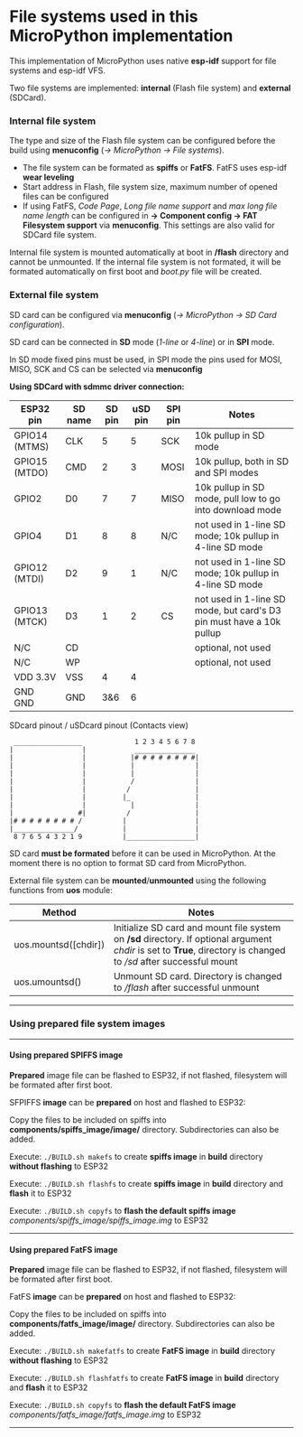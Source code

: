 # File systems used in this MicroPython implementation

This implementation of MicroPython uses native **esp-idf** support for file systems and esp-idf VFS.

Two file systems are implemented: **internal** (Flash file system) and **external** (SDCard).

### Internal file system

The type and size of the Flash file system can be configured before the build using **menuconfig** (*→ MicroPython → File systems*).

* The file system can be formated as **spiffs** or **FatFS**. FatFS uses esp-idf **wear leveling**
* Start address in Flash, file system size, maximum number of opened files can be configured
* If using FatFS, *Code Page*, *Long file name support* and *max long file name length* can be configured in **→ Component config → FAT Filesystem support** via **menuconfig**. This settings are also valid for SDCard file system.

Internal file system is mounted automatically at boot in **/flash** directory and cannot be unmounted.
If the internal file system is not formated, it will be formated automatically on first boot and *boot.py* file will be created.

### External file system

SD card can be configured via **menuconfig** (*→ MicroPython → SD Card configuration*).

SD card can be connected in **SD** mode (*1-line* or *4-line*) or in **SPI** mode.

In SD mode fixed pins must be used, in SPI mode the pins used for MOSI, MISO, SCK and CS can be selected via **menuconfig**

**Using SDCard with sdmmc driver connection:**

| ESP32 pin     | SD name | SD pin | uSD pin | SPI pin | Notes                                                                |
|       -       |     -   |   -    |    -    |    -    |                                   -                                  |
| GPIO14 (MTMS) | CLK     |  5     |  5      | SCK     | 10k pullup in SD mode                                                |
| GPIO15 (MTDO) | CMD     |  2     |  3      | MOSI    | 10k pullup, both in SD and SPI modes                                 |
| GPIO2         | D0      |  7     |  7      | MISO    | 10k pullup in SD mode, pull low to go into download mode             |
| GPIO4         | D1      |  8     |  8      | N/C     | not used in 1-line SD mode; 10k pullup in 4-line SD mode             |
| GPIO12 (MTDI) | D2      |  9     |  1      | N/C     | not used in 1-line SD mode; 10k pullup in 4-line SD mode             |
| GPIO13 (MTCK) | D3      |  1     |  2      | CS      | not used in 1-line SD mode, but card's D3 pin must have a 10k pullup |
| N/C           | CD      |        |         |         | optional, not used                                                   |
| N/C           | WP      |        |         |         | optional, not used                                                   |
| VDD     3.3V  | VSS     |  4     |  4      |         |                                                                      |
| GND     GND   | GND     |  3&6   |  6      |         |                                                                      |


SDcard pinout / uSDcard pinout (Contacts view)
```
 _________________             1 2 3 4 5 6 7 8
|                 |            _______________
|                 |           |# # # # # # # #|
|                 |           |               |
|                 |           |               |
|                 |           /               |
|                 |          /                |
|                 |         |_                |
|                 |           |               |
|                #|          /                |
|# # # # # # # # /          |                 |
|_______________/           |                 |
 8 7 6 5 4 3 2 1 9          |_________________|
```

SD card **must be formated** before it can be used in MicroPython. At the moment there is no option to format SD card from MicroPython.

External file system can be **mounted**/**unmounted** using the following functions from **uos** module:

| Method  | Notes |
| - | - |
| uos.mountsd([chdir]) | Initialize SD card and mount file system on **/sd** directory. If optional argument *chdir* is set to **True**, directory is changed to */sd* after successful mount |
| uos.umountsd() | Unmount SD card. Directory is changed to */flash* after successful unmount |


---

### Using prepared file system images

---

#### Using prepared **SPIFFS** image

**Prepared** image file can be flashed to ESP32, if not flashed, filesystem will be formated after first boot.


SFPIFFS **image** can be **prepared** on host and flashed to ESP32:

Copy the files to be included on spiffs into **components/spiffs_image/image/** directory. Subdirectories can also be added.

Execute:
`./BUILD.sh makefs`
to create **spiffs image** in **build** directory **without flashing** to ESP32

Execute:
`./BUILD.sh flashfs`
to create **spiffs image** in **build** directory and **flash** it to ESP32

Execute:
`./BUILD.sh copyfs`
to **flash the default spiffs image** *components/spiffs_image/spiffs_image.img* to ESP32

---

#### Using prepared **FatFS** image

**Prepared** image file can be flashed to ESP32, if not flashed, filesystem will be formated after first boot.


FatFS **image** can be **prepared** on host and flashed to ESP32:

Copy the files to be included on spiffs into **components/fatfs_image/image/** directory. Subdirectories can also be added.

Execute:
`./BUILD.sh makefatfs`
to create **FatFS image** in **build** directory **without flashing** to ESP32

Execute:
`./BUILD.sh flashfatfs`
to create **FatFS image** in **build** directory and **flash** it to ESP32

Execute:
`./BUILD.sh copyfs`
to **flash the default FatFS image** *components/fatfs_image/fatfs_image.img* to ESP32

---

